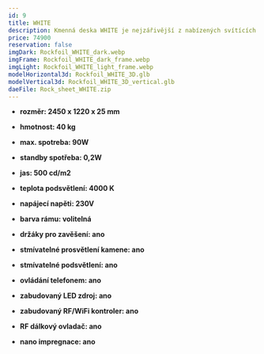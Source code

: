 ```yaml
---
id: 9
title: WHITE
description: Kmenná deska WHITE je nejzářivější z nabízených svítících kamenných desek. Je předurčena jak do tmavých, tak i světlých prostor, kde je její svit výrazný i za denního světla.
price: 74900
reservation: false
imgDark: Rockfoil_WHITE_dark.webp
imgFrame: Rockfoil_WHITE_dark_frame.webp
imgLight: Rockfoil_WHITE_light_frame.webp
modelHorizontal3d: Rockfoil_WHITE_3D.glb
modelVertical3d: Rockfoil_WHITE_3D_vertical.glb
daeFile: Rock_sheet_WHITE.zip
---
```

- **rozměr: 2450 x 1220 x 25 mm**
- **hmotnost: 40 kg**
- **max. spotreba: 90W**
- **standby spotřeba: 0,2W**
- **jas: 500 cd/m2**
- **teplota podsvětlení: 4000 K**
- **napájecí napěti: 230V**
- **barva rámu: volitelná**

- **držáky pro zavěšení: ano**
- **stmívatelné prosvětlení kamene: ano**
- **stmívatelné podsvětlení: ano**
- **ovládání telefonem: ano**
- **zabudovaný LED zdroj: ano**
- **zabudovaný RF/WiFi kontroler: ano**
- **RF dálkový ovladač: ano**
- **nano impregnace: ano**